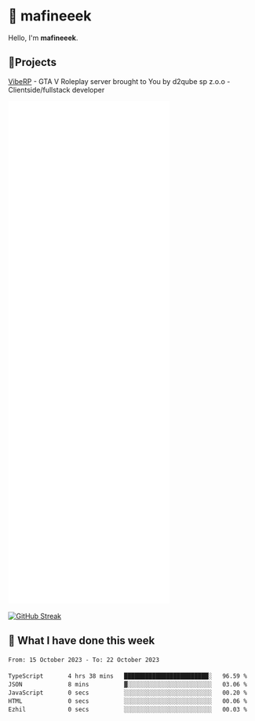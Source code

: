 # 👋 mafineeek
Hello, I'm **mafineeek**.

## 📝Projects

[VibeRP](https://v-rp.pl) - GTA V Roleplay server brought to You by d2qube sp z.o.o - Clientside/fullstack developer


![](./github-metrics.svg)

[![GitHub Streak](https://streak-stats.demolab.com/?user=mafineeek)](https://git.io/streak-stats)

## 📰 What I have done this week
<!--START_SECTION:waka-->

```txt
From: 15 October 2023 - To: 22 October 2023

TypeScript       4 hrs 38 mins   ████████████████████████░   96.59 %
JSON             8 mins          ▓░░░░░░░░░░░░░░░░░░░░░░░░   03.06 %
JavaScript       0 secs          ░░░░░░░░░░░░░░░░░░░░░░░░░   00.20 %
HTML             0 secs          ░░░░░░░░░░░░░░░░░░░░░░░░░   00.06 %
Ezhil            0 secs          ░░░░░░░░░░░░░░░░░░░░░░░░░   00.03 %
```

<!--END_SECTION:waka-->
